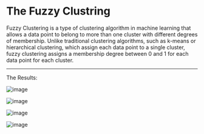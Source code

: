 # The Fuzzy Clustring
Fuzzy Clustering is a type of clustering algorithm in machine learning that allows a data point to belong to more than one cluster with different degrees of membership. 
Unlike traditional clustering algorithms, such as k-means or hierarchical clustering, which assign
each data point to a single cluster, fuzzy clustering assigns a membership degree between 0 and 1 for each data point for each cluster.

-----------------------------------------------------------------------------------------------------------------------
The Results:


![image](https://github.com/user-attachments/assets/b4d3bf42-bdf7-4768-abc0-b22bd23c97fd)


![image](https://github.com/user-attachments/assets/8ba77e9c-f8bc-40be-9422-f11d2bdd0b65) 

 ![image](https://github.com/user-attachments/assets/daad210b-84f7-4eed-8c37-7d7572e69256) 


  ![image](https://github.com/user-attachments/assets/a2303299-966a-4614-8b98-56f59ba34515)


